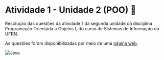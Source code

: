 # Atividade 1 - Unidade 2 (POO) :bookmark_tabs:

Resolução das questões da atividade 1 da segunda unidade da disciplina Programação Orientada a Objetos I, do curso de Sistemas de Informação da UFRN.

As questões foram disponibilizadas por meio de uma [página web](https://sites.google.com/view/fabricio10/p%C3%A1gina-inicial/cursos/poo1/agrupando-objetos-3).

![Java](https://img.shields.io/badge/java-%23ED8B00.svg?style=for-the-badge&logo=java&logoColor=white)

